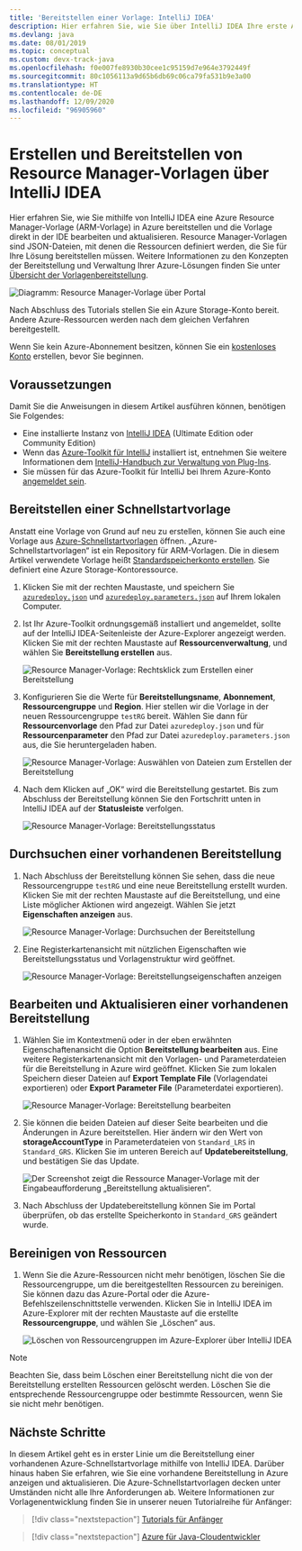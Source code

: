 ```yaml
---
title: 'Bereitstellen einer Vorlage: IntelliJ IDEA'
description: Hier erfahren Sie, wie Sie über IntelliJ IDEA Ihre erste Azure Resource Manager-Vorlage (ARM-Vorlage) erstellen und bereitstellen.
ms.devlang: java
ms.date: 08/01/2019
ms.topic: conceptual
ms.custom: devx-track-java
ms.openlocfilehash: f0e007fe8930b30cee1c95159d7e964e3792449f
ms.sourcegitcommit: 80c1056113a9d65b6db69c06ca79fa531b9e3a00
ms.translationtype: HT
ms.contentlocale: de-DE
ms.lasthandoff: 12/09/2020
ms.locfileid: "96905960"
---
```

# <a name="create-and-deploy-arm-templates-by-using-the-intellij-idea"></a>Erstellen und Bereitstellen von Resource Manager-Vorlagen über IntelliJ IDEA

Hier erfahren Sie, wie Sie mithilfe von IntelliJ IDEA eine Azure Resource Manager-Vorlage (ARM-Vorlage) in Azure bereitstellen und die Vorlage direkt in der IDE bearbeiten und aktualisieren. Resource Manager-Vorlagen sind JSON-Dateien, mit denen die Ressourcen definiert werden, die Sie für Ihre Lösung bereitstellen müssen. Weitere Informationen zu den Konzepten der Bereitstellung und Verwaltung Ihrer Azure-Lösungen finden Sie unter [Übersicht der Vorlagenbereitstellung](overview.md).

![Diagramm: Resource Manager-Vorlage über Portal](./media/quickstart-create-templates-use-the-portal/azure-resource-manager-export-deploy-template-portal.png)

Nach Abschluss des Tutorials stellen Sie ein Azure Storage-Konto bereit. Andere Azure-Ressourcen werden nach dem gleichen Verfahren bereitgestellt.

Wenn Sie kein Azure-Abonnement besitzen, können Sie ein [kostenloses Konto](https://azure.microsoft.com/free/) erstellen, bevor Sie beginnen.

## <a name="prerequisites"></a>Voraussetzungen

Damit Sie die Anweisungen in diesem Artikel ausführen können, benötigen Sie Folgendes:

* Eine installierte Instanz von [IntelliJ IDEA](https://www.jetbrains.com/idea/download/) (Ultimate Edition oder Community Edition)
* Wenn das [Azure-Toolkit für IntelliJ](https://plugins.jetbrains.com/plugin/8053) installiert ist, entnehmen Sie weitere Informationen dem [IntelliJ-Handbuch zur Verwaltung von Plug-Ins](https://www.jetbrains.com/help/idea/managing-plugins.html).
* Sie müssen für das Azure-Toolkit für IntelliJ bei Ihrem Azure-Konto [angemeldet sein](/azure/developer/java/toolkit-for-intellij/sign-in-instructions).

## <a name="deploy-a-quickstart-template"></a>Bereitstellen einer Schnellstartvorlage

Anstatt eine Vorlage von Grund auf neu zu erstellen, können Sie auch eine Vorlage aus [Azure-Schnellstartvorlagen](https://azure.microsoft.com/resources/templates/) öffnen. „Azure-Schnellstartvorlagen“ ist ein Repository für ARM-Vorlagen. Die in diesem Artikel verwendete Vorlage heißt [Standardspeicherkonto erstellen](https://github.com/Azure/azure-quickstart-templates/tree/master/101-storage-account-create/). Sie definiert eine Azure Storage-Kontoressource.

1. Klicken Sie mit der rechten Maustaste, und speichern Sie [`azuredeploy.json`](https://raw.githubusercontent.com/Azure/azure-quickstart-templates/master/101-storage-account-create/azuredeploy.json) und [`azuredeploy.parameters.json`](https://raw.githubusercontent.com/Azure/azure-quickstart-templates/master/101-storage-account-create/azuredeploy.parameters.json) auf Ihrem lokalen Computer.

1. Ist Ihr Azure-Toolkit ordnungsgemäß installiert und angemeldet, sollte auf der IntelliJ IDEA-Seitenleiste der Azure-Explorer angezeigt werden. Klicken Sie mit der rechten Maustaste auf **Ressourcenverwaltung**, und wählen Sie **Bereitstellung erstellen** aus.

    ![Resource Manager-Vorlage: Rechtsklick zum Erstellen einer Bereitstellung](./media/create-templates-use-intellij/resource-manager-create-deployment-right-click.png)

1. Konfigurieren Sie die Werte für **Bereitstellungsname**, **Abonnement**, **Ressourcengruppe** und **Region**. Hier stellen wir die Vorlage in der neuen Ressourcengruppe `testRG` bereit. Wählen Sie dann für **Ressourcenvorlage** den Pfad zur Datei `azuredeploy.json` und für **Ressourcenparameter** den Pfad zur Datei `azuredeploy.parameters.json` aus, die Sie heruntergeladen haben.

    ![Resource Manager-Vorlage: Auswählen von Dateien zum Erstellen der Bereitstellung](./media/create-templates-use-intellij/resource-manager-create-deployment-select-files.png)

1. Nach dem Klicken auf „OK“ wird die Bereitstellung gestartet. Bis zum Abschluss der Bereitstellung können Sie den Fortschritt unten in IntelliJ IDEA auf der **Statusleiste** verfolgen.

    ![Resource Manager-Vorlage: Bereitstellungsstatus](./media/create-templates-use-intellij/resource-manager-create-deployment-status.png)

## <a name="browse-an-existing-deployment"></a>Durchsuchen einer vorhandenen Bereitstellung

1. Nach Abschluss der Bereitstellung können Sie sehen, dass die neue Ressourcengruppe `testRG` und eine neue Bereitstellung erstellt wurden. Klicken Sie mit der rechten Maustaste auf die Bereitstellung, und eine Liste möglicher Aktionen wird angezeigt. Wählen Sie jetzt **Eigenschaften anzeigen** aus.

    ![Resource Manager-Vorlage: Durchsuchen der Bereitstellung](./media/create-templates-use-intellij/resource-manager-deployment-browse.png)

1. Eine Registerkartenansicht mit nützlichen Eigenschaften wie Bereitstellungsstatus und Vorlagenstruktur wird geöffnet.

    ![Resource Manager-Vorlage: Bereitstellungseigenschaften anzeigen](./media/create-templates-use-intellij/resource-manager-deployment-show-properties.png)

## <a name="edit-and-update-an-existing-deployment"></a>Bearbeiten und Aktualisieren einer vorhandenen Bereitstellung

1. Wählen Sie im Kontextmenü oder in der eben erwähnten Eigenschaftenansicht die Option **Bereitstellung bearbeiten** aus. Eine weitere Registerkartenansicht mit den Vorlagen- und Parameterdateien für die Bereitstellung in Azure wird geöffnet. Klicken Sie zum lokalen Speichern dieser Dateien auf **Export Template File** (Vorlagendatei exportieren) oder **Export Parameter File** (Parameterdatei exportieren).

    ![Resource Manager-Vorlage: Bereitstellung bearbeiten](./media/create-templates-use-intellij/resource-manager-edit-deployment.png)

1. Sie können die beiden Dateien auf dieser Seite bearbeiten und die Änderungen in Azure bereitstellen. Hier ändern wir den Wert von **storageAccountType** in Parameterdateien von `Standard_LRS` in `Standard_GRS`. Klicken Sie im unteren Bereich auf **Updatebereitstellung**, und bestätigen Sie das Update.

    ![Der Screenshot zeigt die Ressource Manager-Vorlage mit der Eingabeaufforderung „Bereitstellung aktualisieren“.](./media/create-templates-use-intellij/resource-manager-edit-deployment-update.png)

1. Nach Abschluss der Updatebereitstellung können Sie im Portal überprüfen, ob das erstellte Speicherkonto in `Standard_GRS` geändert wurde.

## <a name="clean-up-resources"></a>Bereinigen von Ressourcen

1. Wenn Sie die Azure-Ressourcen nicht mehr benötigen, löschen Sie die Ressourcengruppe, um die bereitgestellten Ressourcen zu bereinigen. Sie können dazu das Azure-Portal oder die Azure-Befehlszeilenschnittstelle verwenden. Klicken Sie in IntelliJ IDEA im Azure-Explorer mit der rechten Maustaste auf die erstellte **Ressourcengruppe**, und wählen Sie „Löschen“ aus.

    ![Löschen von Ressourcengruppen im Azure-Explorer über IntelliJ IDEA](./media/create-templates-use-intellij/delete-resource-group.png)

> [!NOTE]
> Beachten Sie, dass beim Löschen einer Bereitstellung nicht die von der Bereitstellung erstellten Ressourcen gelöscht werden. Löschen Sie die entsprechende Ressourcengruppe oder bestimmte Ressourcen, wenn Sie sie nicht mehr benötigen.

## <a name="next-steps"></a>Nächste Schritte

In diesem Artikel geht es in erster Linie um die Bereitstellung einer vorhandenen Azure-Schnellstartvorlage mithilfe von IntelliJ IDEA. Darüber hinaus haben Sie erfahren, wie Sie eine vorhandene Bereitstellung in Azure anzeigen und aktualisieren. Die Azure-Schnellstartvorlagen decken unter Umständen nicht alle Ihre Anforderungen ab. Weitere Informationen zur Vorlagenentwicklung finden Sie in unserer neuen Tutorialreihe für Anfänger:

> [!div class="nextstepaction"]
> [Tutorials für Anfänger](./template-tutorial-create-first-template.md)

> [!div class="nextstepaction"]
> [Azure für Java-Cloudentwickler](/azure/java)
